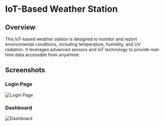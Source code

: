 # IoT-Based Weather Station
## Overview
This IoT-based weather station is designed to monitor and report environmental conditions, including temperature, humidity, and UV radiation. It leverages advanced sensors and IoT technology to provide real-time data accessible from anywhere.
## Screenshots
### Login Page
![Login Page](https://github.com/user-attachments/assets/af2e5968-8ebe-48f8-823a-45b192e1a5ca)

### Dashboard
![Dashboard](https://github.com/user-attachments/assets/fed61d82-71b9-4feb-8eaf-43860f6fc28c)
